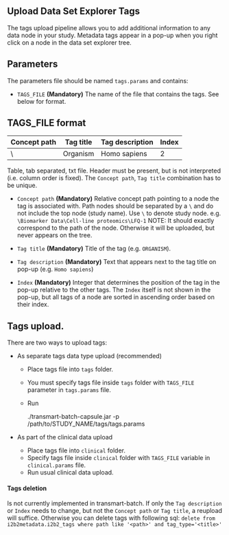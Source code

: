 Upload Data Set Explorer Tags
-----------------------------
The tags upload pipeline allows you to add additional information to any data node in your study.
Metadata tags appear in a pop-up when you right click on a node in the data set explorer tree.

Parameters
------------
The parameters file should be named `tags.params` and contains:
- `TAGS_FILE` **(Mandatory)** The name of the file that contains the tags. See below for format.

TAGS_FILE format
------------

|Concept path|Tag title|Tag description|Index|
|------------|---------|---------------|-----|
|\           |Organism |Homo sapiens   |2    |

Table, tab separated, txt file. Header must be present, but is not interpreted (i.e. column order is fixed). The `Concept path`, `Tag title` combination has to be unique.

- `Concept path` **(Mandatory)** Relative concept path pointing to a node the tag is associated with. Path nodes should be separated by a `\` and do not include the top node (study name). Use `\` to denote study node.
    e.g. `\Biomarker Data\Cell-line proteomics\LFQ-1`
    NOTE: It should exactly correspond to the path of the node. Otherwise it will be uploaded, but never appears on the tree.

- `Tag title` **(Mandatory)** Title of the tag (e.g. `ORGANISM`).

- `Tag description` **(Mandatory)** Text that appears next to the tag title on pop-up (e.g. `Homo sapiens`)

- `Index` **(Mandatory)** Integer that determines the position of the tag in the pop-up relative to the other tags. The `Index` itself is not shown in the pop-up, but all tags of a node are sorted in ascending order based on their index.

Tags upload.
------------

There are two ways to upload tags:

- As separate tags data type upload (recommended)

    * Place tags file into `tags` folder.
    * You must specify tags file inside `tags` folder with `TAGS_FILE` parameter in `tags.params` file.
    * Run

        ./transmart-batch-capsule.jar -p /path/to/STUDY_NAME/tags/tags.params
        
- As part of the clinical data upload

    * Place tags file into `clinical` folder.
    * Specify tags file inside `clinical` folder with `TAGS_FILE` variable in `clinical.params` file.
    * Run usual clinical data upload.

#### Tags deletion
Is not currently implemented in transmart-batch. If only the `Tag description` or `Index` needs to change, but not the `Concept path` or `Tag title`, a reupload will suffice.
Otherwise you can delete tags with following sql: `delete from i2b2metadata.i2b2_tags where path like '<path>' and tag_type='<title>'`
